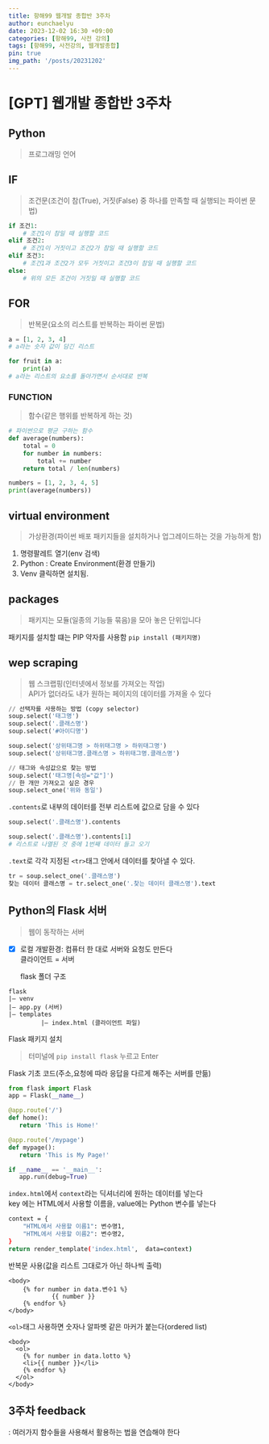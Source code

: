 ```yaml
---
title: 항해99 웹개발 종합반 3주차
author: eunchaelyu
date: 2023-12-02 16:30 +09:00
categories: [항해99, 사전 강의]
tags: [항해99, 사전강의, 웹개발종합]
pin: true
img_path: '/posts/20231202'
---
```


# [GPT] 웹개발 종합반 3주차

##  Python
> 프로그래밍 언어

## IF
> 조건문(조건이 참(True), 거짓(False) 중 하나를 만족할 때 실행되는 파이썬 문법)

```python
if 조건1:
    # 조건1이 참일 때 실행할 코드
elif 조건2:
    # 조건1이 거짓이고 조건2가 참일 때 실행할 코드
elif 조건3:
    # 조건1과 조건2가 모두 거짓이고 조건3이 참일 때 실행할 코드
else:
    # 위의 모든 조건이 거짓일 때 실행할 코드
```

## FOR
> 반복문(요소의 리스트를 반복하는 파이썬 문법)

```python
a = [1, 2, 3, 4]
# a라는 숫자 값이 담긴 리스트

for fruit in a:
	print(a)
# a라는 리스트의 요소를 돌아가면서 순서대로 반복
```

### FUNCTION
> 함수(같은 행위를 반복하게 하는 것)

```python
# 파이썬으로 평균 구하는 함수
def average(numbers):
    total = 0
    for number in numbers:
        total += number
    return total / len(numbers)

numbers = [1, 2, 3, 4, 5]
print(average(numbers)) 
```

## virtual environment
> 가상환경(파이썬 배포 패키지들을 설치하거나 업그레이드하는 것을 가능하게 함)

1. 명령팔레트 열기(env 검색)
2. Python : Create Environment(환경 만들기)
3. Venv 클릭하면 설치됨. 

## packages
> 패키지는 모듈(일종의 기능들 묶음)을 모아 놓은 단위입니다

  패키지를 설치할 떄는 PIP 약자를 사용함 ``pip install (패키지명)``

## wep scraping 
> 웹 스크랩핑(인터넷에서 정보를 가져오는 작업)\
> API가 없더라도 내가 원하는 페이지의 데이터를 가져올 수 있다

```python
// 선택자를 사용하는 방법 (copy selector)
soup.select('태그명')
soup.select('.클래스명')
soup.select('#아이디명')

soup.select('상위태그명 > 하위태그명 > 하위태그명')
soup.select('상위태그명.클래스명 > 하위태그명.클래스명')

// 태그와 속성값으로 찾는 방법
soup.select('태그명[속성="값"]')
// 한 개만 가져오고 싶은 경우
soup.select_one('위와 동일')
```

   ``.contents``로 내부의 데이터를 전부 리스트에 값으로 담을 수 있다

```python
soup.select('.클래스명').contents

soup.select('.클래스명').contents[1]
# 리스트로 나열된 것 중에 1번째 데이터 들고 오기
```

   ``.text``로 각각 지정된 ``<tr>``태그 안에서 데이터를 찾아낼 수 있다.

```python
tr = soup.select_one('.클래스명')
찾는 데이터 클래스명 = tr.select_one('.찾는 데이터 클래스명').text
```

## Python의 Flask 서버
> 웹이 동작하는 서버

- [x] 로컬 개발환경: 컴퓨터 한 대로 서버와 요청도 만든다\
클라이언트 = 서버


  flask 폴더 구조

```text
flask
|— venv
|— app.py (서버)
|— templates
         |— index.html (클라이언트 파일)
```

Flask 패키지 설치
> 터미널에 ``pip install flask`` 누르고 Enter



  Flask 기초 코드(주소,요청에 따라 응답을 다르게 해주는 서버를 만듦)

```python
from flask import Flask
app = Flask(__name__)

@app.route('/')
def home():
   return 'This is Home!'

@app.route('/mypage')
def mypage():  
   return 'This is My Page!'

if __name__ == '__main__':  
   app.run(debug=True)
```

  ``index.html``에서 ``context``라는 딕셔너리에 원하는 데이터를 넣는다\
key 에는 HTML에서 사용할 이름을, value에는 Python 변수를 넣는다

```bash
context = {
	"HTML에서 사용할 이름1": 변수명1,
	"HTML에서 사용할 이름2": 변수명2,
}
return render_template('index.html',  data=context)
```

  반복문 사용(값을 리스트 그대로가 아닌 하나씩 출력)

```liquid
<body>
    {% for number in data.변수1 %}
            {{ number }}
    {% endfor %}
</body>
```

  ``<ol>``태그 사용하면 숫자나 알파벳 같은 마커가 붙는다(ordered list)

```liquid
<body>
  <ol>
    {% for number in data.lotto %}
    <li>{{ number }}</li>
    {% endfor %}
  </ol>
</body>
```




## 3주차 feedback
: 여러가지 함수들을 사용해서 활용하는 법을 연습해야 한다


